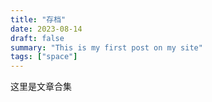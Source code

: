 ```yaml
---
title: "存档"
date: 2023-08-14
draft: false
summary: "This is my first post on my site"
tags: ["space"]
---
```

这里是文章合集